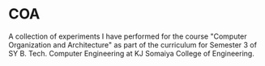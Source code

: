 # COA
A collection of experiments I have performed for the course "Computer Organization and Architecture" as part of the curriculum for Semester 3 of SY B. Tech. Computer Engineering at KJ Somaiya College of Engineering.
